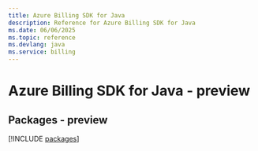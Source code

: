 ```yaml
---
title: Azure Billing SDK for Java
description: Reference for Azure Billing SDK for Java
ms.date: 06/06/2025
ms.topic: reference
ms.devlang: java
ms.service: billing
---
```

# Azure Billing SDK for Java - preview
## Packages - preview
[!INCLUDE [packages](billing-index.md)]
